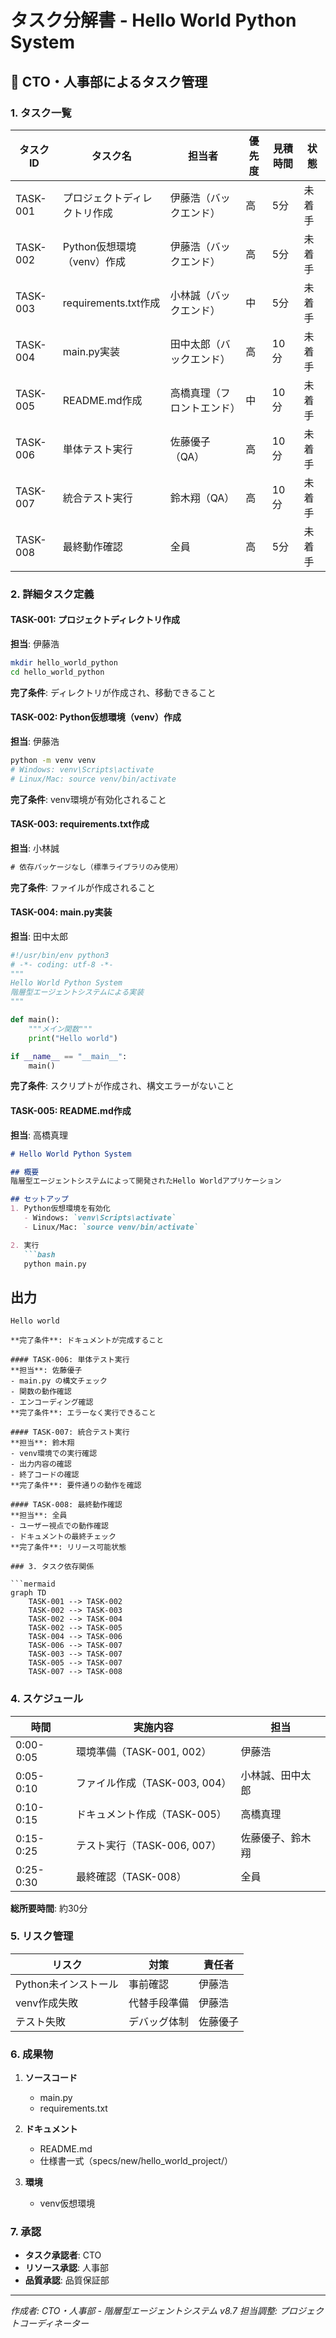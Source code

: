 # タスク分解書 - Hello World Python System

## 🎯 CTO・人事部によるタスク管理

### 1. タスク一覧

| タスクID | タスク名 | 担当者 | 優先度 | 見積時間 | 状態 |
|----------|---------|--------|--------|----------|------|
| TASK-001 | プロジェクトディレクトリ作成 | 伊藤浩（バックエンド） | 高 | 5分 | 未着手 |
| TASK-002 | Python仮想環境（venv）作成 | 伊藤浩（バックエンド） | 高 | 5分 | 未着手 |
| TASK-003 | requirements.txt作成 | 小林誠（バックエンド） | 中 | 5分 | 未着手 |
| TASK-004 | main.py実装 | 田中太郎（バックエンド） | 高 | 10分 | 未着手 |
| TASK-005 | README.md作成 | 高橋真理（フロントエンド） | 中 | 10分 | 未着手 |
| TASK-006 | 単体テスト実行 | 佐藤優子（QA） | 高 | 10分 | 未着手 |
| TASK-007 | 統合テスト実行 | 鈴木翔（QA） | 高 | 10分 | 未着手 |
| TASK-008 | 最終動作確認 | 全員 | 高 | 5分 | 未着手 |

### 2. 詳細タスク定義

#### TASK-001: プロジェクトディレクトリ作成
**担当**: 伊藤浩
```bash
mkdir hello_world_python
cd hello_world_python
```
**完了条件**: ディレクトリが作成され、移動できること

#### TASK-002: Python仮想環境（venv）作成
**担当**: 伊藤浩
```bash
python -m venv venv
# Windows: venv\Scripts\activate
# Linux/Mac: source venv/bin/activate
```
**完了条件**: venv環境が有効化されること

#### TASK-003: requirements.txt作成
**担当**: 小林誠
```txt
# 依存パッケージなし（標準ライブラリのみ使用）
```
**完了条件**: ファイルが作成されること

#### TASK-004: main.py実装
**担当**: 田中太郎
```python
#!/usr/bin/env python3
# -*- coding: utf-8 -*-
"""
Hello World Python System
階層型エージェントシステムによる実装
"""

def main():
    """メイン関数"""
    print("Hello world")

if __name__ == "__main__":
    main()
```
**完了条件**: スクリプトが作成され、構文エラーがないこと

#### TASK-005: README.md作成
**担当**: 高橋真理
```markdown
# Hello World Python System

## 概要
階層型エージェントシステムによって開発されたHello Worldアプリケーション

## セットアップ
1. Python仮想環境を有効化
   - Windows: `venv\Scripts\activate`
   - Linux/Mac: `source venv/bin/activate`

2. 実行
   ```bash
   python main.py
   ```

## 出力
```
Hello world
```
```
**完了条件**: ドキュメントが完成すること

#### TASK-006: 単体テスト実行
**担当**: 佐藤優子
- main.py の構文チェック
- 関数の動作確認
- エンコーディング確認
**完了条件**: エラーなく実行できること

#### TASK-007: 統合テスト実行
**担当**: 鈴木翔
- venv環境での実行確認
- 出力内容の確認
- 終了コードの確認
**完了条件**: 要件通りの動作を確認

#### TASK-008: 最終動作確認
**担当**: 全員
- ユーザー視点での動作確認
- ドキュメントの最終チェック
**完了条件**: リリース可能状態

### 3. タスク依存関係

```mermaid
graph TD
    TASK-001 --> TASK-002
    TASK-002 --> TASK-003
    TASK-002 --> TASK-004
    TASK-002 --> TASK-005
    TASK-004 --> TASK-006
    TASK-006 --> TASK-007
    TASK-003 --> TASK-007
    TASK-005 --> TASK-007
    TASK-007 --> TASK-008
```

### 4. スケジュール

| 時間 | 実施内容 | 担当 |
|------|---------|------|
| 0:00-0:05 | 環境準備（TASK-001, 002） | 伊藤浩 |
| 0:05-0:10 | ファイル作成（TASK-003, 004） | 小林誠、田中太郎 |
| 0:10-0:15 | ドキュメント作成（TASK-005） | 高橋真理 |
| 0:15-0:25 | テスト実行（TASK-006, 007） | 佐藤優子、鈴木翔 |
| 0:25-0:30 | 最終確認（TASK-008） | 全員 |

**総所要時間**: 約30分

### 5. リスク管理

| リスク | 対策 | 責任者 |
|--------|------|--------|
| Python未インストール | 事前確認 | 伊藤浩 |
| venv作成失敗 | 代替手段準備 | 伊藤浩 |
| テスト失敗 | デバッグ体制 | 佐藤優子 |

### 6. 成果物

1. **ソースコード**
   - main.py
   - requirements.txt

2. **ドキュメント**
   - README.md
   - 仕様書一式（specs/new/hello_world_project/）

3. **環境**
   - venv仮想環境

### 7. 承認

- **タスク承認者**: CTO
- **リソース承認**: 人事部
- **品質承認**: 品質保証部

---
*作成者: CTO・人事部 - 階層型エージェントシステム v8.7*
*担当調整: プロジェクトコーディネーター*